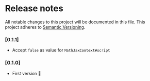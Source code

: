 # Release notes
All notable changes to this project will be documented in this file.
This project adheres to [Semantic Versioning](http://semver.org/).

### [0.1.1]

- Accept `false` as value for `MathJaxContext#script`

### [0.1.0]

- First version 🎉
